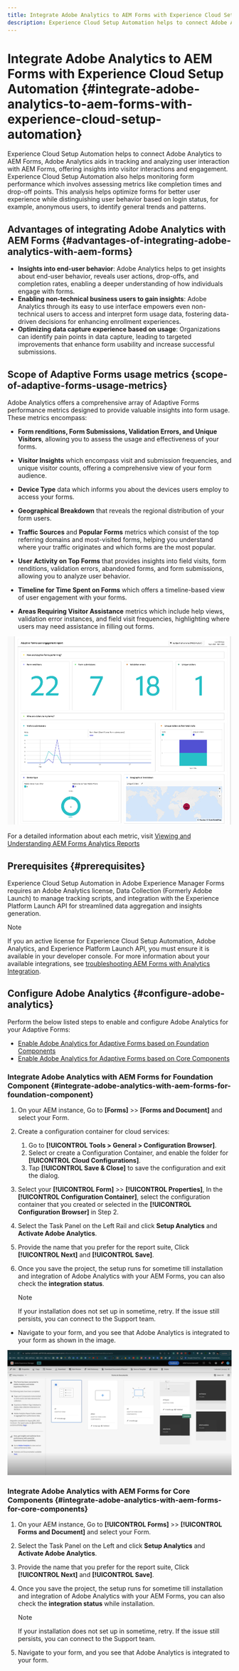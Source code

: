 ```yaml
---
title: Integrate Adobe Analytics to AEM Forms with Experience Cloud Setup Automation
description: Experience Cloud Setup Automation helps to connect Adobe Analytics to AEM Forms. It helps in tracking and analyzing user interaction with AEM Forms, offering insights into visitor interactions and engagement.
---
```


# Integrate Adobe Analytics to AEM Forms with Experience Cloud Setup Automation {#integrate-adobe-analytics-to-aem-forms-with-experience-cloud-setup-automation}

Experience Cloud Setup Automation helps to connect Adobe Analytics to AEM Forms, Adobe Analytics aids in tracking and analyzing user interaction with AEM Forms, offering insights into visitor interactions and engagement. Experience Cloud Setup Automation also helps monitoring form performance which involves assessing metrics like completion times and drop-off points. This analysis helps optimize forms for better user experience while distinguishing user behavior based on login status, for example, anonymous users, to identify general trends and patterns.

## Advantages of integrating Adobe Analytics with AEM Forms {#advantages-of-integrating-adobe-analytics-with-aem-forms}

* **Insights into end-user behavior**: Adobe Analytics helps to get insights about end-user behavior,  reveals user actions, drop-offs, and completion rates, enabling a deeper understanding of how individuals engage with forms.
* **Enabling non-technical business users to gain insights**: Adobe Analytics through its easy to use interface empowers even non-technical users to access and interpret form usage data, fostering data-driven decisions for enhancing enrollment experiences.
* **Optimizing data capture experience based on usage**: Organizations can identify pain points in data capture, leading to targeted improvements that enhance form usability and increase successful submissions.

## Scope of Adaptive Forms usage metrics {scope-of-adaptive-forms-usage-metrics}

Adobe Analytics offers a comprehensive array of Adaptive Forms performance metrics designed to provide valuable insights into form usage. These metrics encompass:

* **Form renditions, Form Submissions, Validation Errors, and Unique Visitors**, allowing you to assess the usage and effectiveness of your forms.

* **Visitor Insights** which encompass visit and submission frequencies, and unique visitor counts, offering a comprehensive view of your form audience.

* **Device Type** data which informs you about the devices users employ to access your forms.

* **Geographical Breakdown** that reveals the regional distribution of your form users.

* **Traffic Sources** and **Popular Forms** metrics which consist of the top referring domains and most-visited forms, helping you understand where your traffic originates and which forms are the most popular.

* **User Activity on Top Forms** that provides insights into field visits, form renditions, validation errors, abandoned forms, and form submissions, allowing you to analyze user behavior.

* **Timeline for Time Spent on Forms** which offers a timeline-based view of user engagement with your forms.

* **Areas Requiring Visitor Assistance** metrics which include help views, validation error instances, and field visit frequencies, highlighting where users may need assistance in filling out forms.

![Analytics Report](assets/analytics-report.png)


For a detailed information about each metric, visit [Viewing and Understanding AEM Forms Analytics Reports](https://experienceleague.adobe.com/docs/experience-manager-65/forms/integrate-aem-forms-with-experience-cloud-solutions/view-understand-aem-forms-analytics-reports.html)

## Prerequisites {#prerequisites}

Experience Cloud Setup Automation in Adobe Experience Manager Forms requires an Adobe Analytics license, Data Collection (Formerly Adobe Launch) to manage tracking scripts, and integration with the Experience Platform Launch API for streamlined data aggregation and insights generation.

<!-- 

When you have access to the above applications, you can visit the developer console and search your project with the program id and author id of your AEM instance, and ensure that you have Experience Cloud Setup Automation, Adobe Analytics, and Experience Platform Launch API are included in the corresponding AEM developer console as shown in the image below.

![Prerequiste Forms Analytics Integration](assets/analytics-aem.png)

-->

>[!NOTE]
> If you an active license for Experience Cloud Setup Automation, Adobe Analytics, and Experience Platform Launch API, you must ensure it is available in your developer console. For more information about your available integrations, see [troubleshooting AEM Forms with Analytics Integration]().

## Configure Adobe Analytics {#configure-adobe-analytics}

Perform the below listed steps to enable and configure Adobe Analytics for your Adaptive Forms:

* [Enable Adobe Analytics for Adaptive Forms based on Foundation Components](#integrate-adobe-analytics-with-aem-forms-for-foundation-component)
* [Enable Adobe Analytics for Adaptive Forms based on Core Components](#integrate-adobe-analytics-with-aem-forms-for-core-components)

### Integrate Adobe Analytics with AEM Forms for Foundation Component {#integrate-adobe-analytics-with-aem-forms-for-foundation-component}

1. On your AEM instance, Go to **[Forms]** >> **[Forms and Document]** and select your Form.
1. Create a configuration container for cloud services:
    1. Go to **[!UICONTROL Tools > General > Configuration Browser]**.
    1. Select or create a Configuration Container, and enable the folder for **[!UICONTROL Cloud Configurations]**.
    1. Tap **[!UICONTROL Save & Close]** to save the configuration and exit the dialog.
1. Select your **[!UICONTROL Form]** >> **[!UICONTROL Properties]**, In the **[!UICONTROL Configuration Container]**, select the configuration container that you created or selected in the **[!UICONTROL Configuration Browser]** in Step 2.
1. Select the Task Panel on the Left Rail and click **Setup Analytics** and **Activate Adobe Analytics**.
1. Provide the name that you prefer for the report suite, Click **[!UICONTROL Next]** and **[!UICONTROL Save]**.
1. Once you save the project, the setup runs for sometime till installation and integration of Adobe Analytics with your AEM Forms, you can also check the **integration status**.

    >[!NOTE] 
    >
    >If your installation does not set up in sometime, retry. If the issue still persists, you can connect to the Support team.

* Navigate to your form, and you see that Adobe Analytics is integrated to your form as shown in the image.

![Integrated AEM Analytics](assets/analytics-aem-integrated.png)

### Integrate Adobe Analytics with AEM Forms for Core Components {#integrate-adobe-analytics-with-aem-forms-for-core-components}

1. On your AEM instance, Go to **[!UICONTROL Forms]** >> **[!UICONTROL Forms and Document]** and select your Form.
1. Select the Task Panel on the Left and click **Setup Analytics** and **Activate Adobe Analytics**.
1. Provide the name that you prefer for the report suite, Click **[!UICONTROL Next]** and **[!UICONTROL Save]**.
1. Once you save the project, the setup runs for sometime till installation and integration of Adobe Analytics with your AEM Forms, you can also check the **integration status** while installation.

    >[!NOTE] 
    >
    >If your installation does not set up in sometime, retry. If the issue still persists, you can connect to the Support team.

1. Navigate to your form, and you see that Adobe Analytics is integrated to your form.